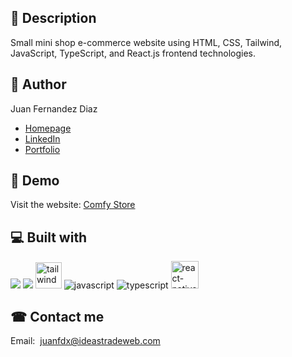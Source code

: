 ## 🧾 Description

Small mini shop e-commerce website using HTML, CSS, Tailwind, JavaScript, TypeScript, and React.js frontend technologies.

## 🧐 Author 

Juan Fernandez Diaz

- [Homepage](https://www.juanfdx.com)
- [LinkedIn](https://www.linkedin.com/in/juanfdx-com/)
- [Portfolio](https://www.juanfdx.com/portfolio)

## 🚀 Demo

Visit the website:  [Comfy Store](https://my-mini-store.netlify.app)

## 💻 Built with

<p>
  <img src="https://img.icons8.com/color/47/000000/html-5--v1.png"/>
  <img src="https://img.icons8.com/color/48/000000/css3.png"/>
  <img width="42" height="42" src="https://img.icons8.com/color/48/tailwindcss.png" alt="tailwindcss"/>
  <img src="https://img.icons8.com/color/48/000000/javascript--v1.png" alt="javascript"/>
  <img src="https://img.icons8.com/color/48/typescript.png" alt="typescript"/>
  <img width="44" height="44" src="https://img.icons8.com/color/48/react-native.png" alt="react-native"/>
</p>

## ☎ Contact me

Email:&nbsp; [juanfdx@ideastradeweb.com](https://www.juanfdx.com/contact)
&nbsp;<br />
&nbsp;<br />